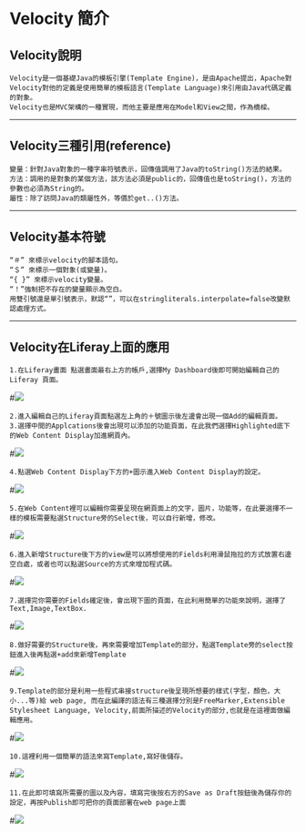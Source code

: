 # Velocity 簡介

## Velocity說明
	Velocity是一個基礎Java的模板引擎(Template Engine)，是由Apache提出，Apache對Velocity對他的定義是使用簡單的模板語言(Template Language)來引用由Java代碼定義的對象。
	Velocity也是MVC架構的一種實現，而他主要是應用在Model和View之間，作為橋樑。

---

## Velocity三種引用(reference)
	變量：針對Java對象的一種字串符號表示，回傳值調用了Java的toString()方法的結果。
	方法：調用的是對象的某個方法，該方法必須是public的，回傳值也是toString()，方法的參數也必須為String的。
	屬性：除了訪問Java的類屬性外，等價於get..()方法。

---

## Velocity基本符號
	“＃” 來標示velocity的腳本語句。
	“＄” 來標示一個對象(或變量)。
	“{ }” 來標示velocity變量。
	“！”強制把不存在的變量顯示為空白。
	用雙引號還是單引號表示，默認“”，可以在stringliterals.interpolate=false改變默認處理方式。

---

## Velocity在Liferay上面的應用
	1.在Liferay畫面 點選畫面最右上方的帳戶,選擇My Dashboard後即可開始編輯自己的Liferay 頁面。

#![](image/velocity001.png)

	2.進入編輯自己的Liferay頁面點選左上角的＋號圖示後左邊會出現一個Add的編輯頁面。
	3.選擇中間的Applcations後會出現可以添加的功能頁面，在此我們選擇Highlighted底下的Web Content Display加進網頁內。

#![](image/velocity002.png)

	4.點選Web Content Display下方的+圖示進入Web Content Display的設定。

#![](image/velocity003.png)

	5.在Web Content裡可以編輯你需要呈現在網頁面上的文字，圖片，功能等，在此要選擇不一樣的模板需要點選Structure旁的Select後，可以自行新增，修改。

#![](image/velocity004.png)

	6.進入新增Structure後下方的view是可以將想使用的Fields利用滑鼠拖拉的方式放置右邊空白處，或者也可以點選Source的方式來增加程式碼。

#![](image/velocity005.png)

	7.選擇完你需要的Fields確定後，會出現下圖的頁面，在此利用簡單的功能來說明，選擇了Text,Image,TextBox.

#![](image/velocity006.png)

	8.做好需要的Structure後，再來需要增加Template的部分，點選Template旁的select按鈕進入後再點選+add來新增Template

#![](image/velocity007.png)

	9.Template的部分是利用一些程式串接structure後呈現所想要的樣式(字型，顏色，大小...等)給 web page, 而在此編譯的語法有三種選擇分別是FreeMarker,Extensible Stylesheet Language, Velocity,前面所描述的Velocity的部分,也就是在這裡面做編輯應用。

#![](image/velocity008.png)

	10.這裡利用一個簡單的語法來寫Template,寫好後儲存。

#![](image/velocity009.png)

	11.在此即可填寫所需要的圖以及內容，填寫完後按右方的Save as Draft按鈕後為儲存你的設定，再按Publish即可把你的頁面部署在web page上面

#![](image/velocity010.png)
